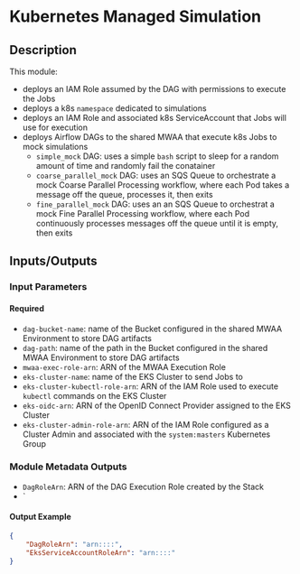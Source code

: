 # Kubernetes Managed Simulation

## Description

This module:

- deploys an IAM Role assumed by the DAG with permissions to execute the Jobs
- deploys a k8s `namespace` dedicated to simulations
- deploys an IAM Role and associated k8s ServiceAccount that Jobs will use for execution
- deploys Airflow DAGs to the shared MWAA that execute k8s Jobs to mock simulations
  - `simple_mock` DAG: uses a simple `bash` script to sleep for a random amount of time and randomly fail the conatainer
  - `coarse_parallel_mock` DAG: uses an SQS Queue to orchestrate a mock Coarse Parallel Processing workflow, where each Pod takes a message off the queue, processes it, then exits
  - `fine_parallel_mock` DAG: uses an an SQS Queue to orchestrat a mock Fine Parallel Processing workflow, where each Pod continuously processes messages off the queue until it is empty, then exits

## Inputs/Outputs

### Input Parameters

#### Required

- `dag-bucket-name`: name of the Bucket configured in the shared MWAA Environment to store DAG artifacts
- `dag-path`: name of the path in the Bucket configured in the shared MWAA Environment to store DAG artifacts
- `mwaa-exec-role-arn`: ARN of the MWAA Execution Role
- `eks-cluster-name`: name of the EKS Cluster to send Jobs to
- `eks-cluster-kubectl-role-arn`: ARN of the IAM Role used to execute `kubectl` commands on the EKS Cluster
- `eks-oidc-arn`: ARN of the OpenID Connect Provider assigned to the EKS Cluster
- `eks-cluster-admin-role-arn`: ARN of the IAM Role configured as a Cluster Admin and associated with the `system:masters` Kubernetes Group


### Module Metadata Outputs

- `DagRoleArn`: ARN of the DAG Execution Role created by the Stack
- `

#### Output Example

```json
{
    "DagRoleArn": "arn::::",
    "EksServiceAccountRoleArn": "arn::::"
}
```
